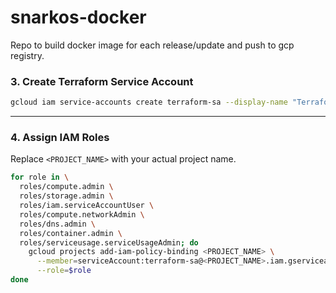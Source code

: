 # snarkos-docker
Repo to build docker image for each release/update and push to gcp registry.
### 3. Create Terraform Service Account

```bash
gcloud iam service-accounts create terraform-sa --display-name "Terraform Service Account"
```

---

### 4. Assign IAM Roles

Replace `<PROJECT_NAME>` with your actual project name.

```bash
for role in \
  roles/compute.admin \
  roles/storage.admin \
  roles/iam.serviceAccountUser \
  roles/compute.networkAdmin \
  roles/dns.admin \
  roles/container.admin \
  roles/serviceusage.serviceUsageAdmin; do
    gcloud projects add-iam-policy-binding <PROJECT_NAME> \
      --member=serviceAccount:terraform-sa@<PROJECT_NAME>.iam.gserviceaccount.com \
      --role=$role
done
```